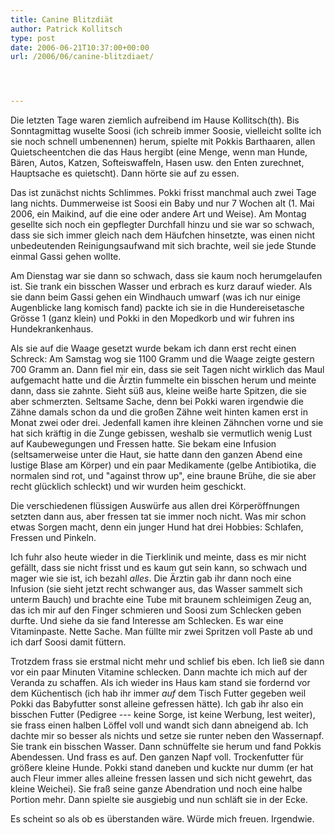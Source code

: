 ```yaml
---
title: Canine Blitzdiät
author: Patrick Kollitsch
type: post
date: 2006-06-21T10:37:00+00:00
url: /2006/06/canine-blitzdiaet/




---
```

Die letzten Tage waren ziemlich aufreibend im Hause Kollitsch(th). Bis Sonntagmittag wuselte Soosi (ich schreib immer Soosie, vielleicht sollte ich sie noch schnell umbenennen) herum, spielte mit Pokkis Barthaaren, allen Quietscheentchen die das Haus hergibt (eine Menge, wenn man Hunde, Bären, Autos, Katzen, Softeiswaffeln, Hasen usw. den Enten zurechnet, Hauptsache es quietscht). Dann hörte sie auf zu essen.

Das ist zunächst nichts Schlimmes. Pokki frisst manchmal auch zwei Tage lang nichts. Dummerweise ist Soosi ein Baby und nur 7 Wochen alt (1. Mai 2006, ein Maikind, auf die eine oder andere Art und Weise). Am Montag gesellte sich noch ein gepflegter Durchfall hinzu und sie war so schwach, dass sie sich immer gleich nach dem Häufchen hinsetzte, was einen nicht unbedeutenden Reinigungsaufwand mit sich brachte, weil sie jede Stunde einmal Gassi gehen wollte. 

Am Dienstag war sie dann so schwach, dass sie kaum noch herumgelaufen ist. Sie trank ein bisschen Wasser und erbrach es kurz darauf wieder. Als sie dann beim Gassi gehen ein Windhauch umwarf (was ich nur einige Augenblicke lang komisch fand) packte ich sie in die Hundereisetasche Grösse 1 (ganz klein) und Pokki in den Mopedkorb und wir fuhren ins Hundekrankenhaus. 

Als sie auf die Waage gesetzt wurde bekam ich dann erst recht einen Schreck: Am Samstag wog sie 1100 Gramm und die Waage zeigte gestern 700 Gramm an. Dann fiel mir ein, dass sie seit Tagen nicht wirklich das Maul aufgemacht hatte und die Ärztin fummelte ein bisschen herum und meinte dann, dass sie zahnte. Sieht süß aus, kleine weiße harte Spitzen, die sie aber schmerzten. Seltsame Sache, denn bei Pokki waren irgendwie die Zähne damals schon da und die großen Zähne weit hinten kamen erst in Monat zwei oder drei. Jedenfall kamen ihre kleinen Zähnchen vorne und sie hat sich kräftig in die Zunge gebissen, weshalb sie vermutlich wenig Lust auf Kaubewegungen und Fressen hatte. Sie bekam eine Infusion (seltsamerweise unter die Haut, sie hatte dann den ganzen Abend eine lustige Blase am Körper) und ein paar Medikamente (gelbe Antibiotika, die normalen sind rot, und "against throw up", eine braune Brühe, die sie aber recht glücklich schleckt) und wir wurden heim geschickt.

Die verschiedenen flüssigen Auswürfe aus allen drei Körperöffnungen setzten dann aus, aber fressen tat sie immer noch nicht. Was mir schon etwas Sorgen macht, denn ein junger Hund hat drei Hobbies: Schlafen, Fressen und Pinkeln.

Ich fuhr also heute wieder in die Tierklinik und meinte, dass es mir nicht gefällt, dass sie nicht frisst und es kaum gut sein kann, so schwach und mager wie sie ist, ich bezahl _alles_. Die Ärztin gab ihr dann noch eine Infusion (sie sieht jetzt recht schwanger aus, das Wasser sammelt sich unterm Bauch) und brachte eine Tube mit braunem schleimigen Zeug an, das ich mir auf den Finger schmieren und Soosi zum Schlecken geben durfte. Und siehe da sie fand Interesse am Schlecken. Es war eine Vitaminpaste. Nette Sache. Man füllte mir zwei Spritzen voll Paste ab und ich darf Soosi damit füttern. 

Trotzdem frass sie erstmal nicht mehr und schlief bis eben. Ich ließ sie dann vor ein paar Minuten Vitamine schlecken. Dann machte ich mich auf der Veranda zu schaffen. Als ich wieder ins Haus kam stand sie fordernd vor dem Küchentisch (ich hab ihr immer _auf_ dem Tisch Futter gegeben weil Pokki das Babyfutter sonst alleine gefressen hätte). Ich gab ihr also ein bisschen Futter (Pedigree --- keine Sorge, ist keine Werbung, lest weiter), sie frass einen halben Löffel voll und wandt sich dann abneigend ab. Ich dachte mir so besser als nichts und setze sie runter neben den Wassernapf. Sie trank ein bisschen Wasser. Dann schnüffelte sie herum und fand Pokkis Abendessen. Und frass es auf. Den ganzen Napf voll. Trockenfutter für größere kleine Hunde. Pokki stand daneben und kuckte nur dumm (er hat auch Fleur immer alles alleine fressen lassen und sich nicht gewehrt, das kleine Weichei). Sie fraß seine ganze Abendration und noch eine halbe Portion mehr. Dann spielte sie ausgiebig und nun schläft sie in der Ecke.

Es scheint so als ob es überstanden wäre. Würde mich freuen. Irgendwie.
